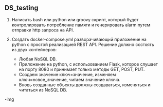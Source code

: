 ## DS_testing

1. Написать bash или python или groovy скрипт, который будет контролировать потребление памяти и генерировать alarm путем отправки http запроса на API.

2. Создать docker-compose.yml разворачивающий приложение на python с простой реализацией REST API. Решение должно состоять из двух контейнеров:
   - Любая NoSQL DB. 
   - Приложение на python, с использованием Flask, которое слушает на порту 8080 и принимает только методы GET, POST, PUT. 
   - Создаем значение ключ=значение, изменяем ключ=новое_значение, читаем значение ключа. 
   - Вновь созданные объекты должны создаваться, изменяться и читаться из NoSQL DB.

-img 